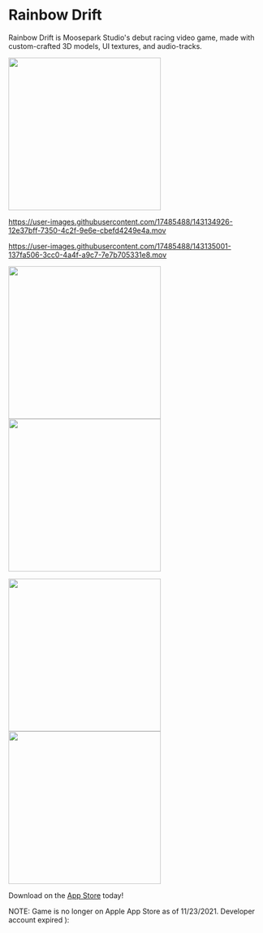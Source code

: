 # Rainbow Drift

Rainbow Drift is Moosepark Studio's debut racing video game, made with custom-crafted 3D models, UI textures, and audio-tracks. 

<img src="https://user-images.githubusercontent.com/17485488/143135144-28db056e-1fb8-4ba9-b3c9-2eab6d8c420d.jpeg" width="300px"/>


https://user-images.githubusercontent.com/17485488/143134926-12e37bff-7350-4c2f-9e6e-cbefd4249e4a.mov



https://user-images.githubusercontent.com/17485488/143135001-137fa506-3cc0-4a4f-a9c7-7e7b705331e8.mov

<p align="left">
  
<img src="https://user-images.githubusercontent.com/17485488/143135059-18504810-009a-4a63-8577-2b6c0d78757c.png" width="300px"/>

<img src="https://user-images.githubusercontent.com/17485488/143135082-0bba569a-7a2c-4ff2-b0ca-b456ca26a572.png" width="300px"/>

</p>
  
<p align="left">

<img src="https://user-images.githubusercontent.com/17485488/143135023-0606b821-87e5-45a9-84f2-12720561f99f.png" width="300px"/>

<img src="https://user-images.githubusercontent.com/17485488/143135033-fb6847ea-393b-4982-9587-01667684495c.png" width="300px"/>
</p>

Download on the [App Store](https://apps.apple.com/us/app/rainbow-drift/id1431063157) today!

NOTE: Game is no longer on Apple App Store as of 11/23/2021. Developer account expired ):
